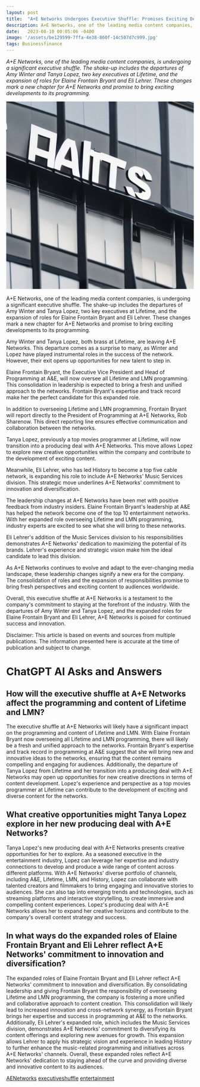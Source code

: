 ```yaml
---
layout: post
title:  "A+E Networks Undergoes Executive Shuffle: Promises Exciting Developments"
description: A+E Networks, one of the leading media content companies, is undergoing a significant executive shuffle. The shake-up includes the departures of Amy Winter and Tanya Lopez, two key executives at Lifetime, and the expansion of roles for Elaine Frontain Bryant and Eli Lehrer. These changes mark a new chapter for A+E Networks and promise to bring exciting developments to its programming.
date:   2023-08-10 00:05:06 -0400
image: '/assets/be129599-7ffa-4e38-860f-14c507d7c999.jpg'
tags: Businessfinance
---
```

*A+E Networks, one of the leading media content companies, is undergoing a significant executive shuffle. The shake-up includes the departures of Amy Winter and Tanya Lopez, two key executives at Lifetime, and the expansion of roles for Elaine Frontain Bryant and Eli Lehrer. These changes mark a new chapter for A+E Networks and promise to bring exciting developments to its programming.*

![executive shuffle, departures significant additional responsibilities on the A+E Networks that has head of programming](/assets/be129599-7ffa-4e38-860f-14c507d7c999.jpg "A+E Networks Undergoes Executive Shuffle: Promises Exciting Developments")

A+E Networks, one of the leading media content companies, is undergoing a significant executive shuffle. The shake-up includes the departures of Amy Winter and Tanya Lopez, two key executives at Lifetime, and the expansion of roles for Elaine Frontain Bryant and Eli Lehrer. These changes mark a new chapter for A+E Networks and promise to bring exciting developments to its programming.

Amy Winter and Tanya Lopez, both brass at Lifetime, are leaving A+E Networks. This departure comes as a surprise to many, as Winter and Lopez have played instrumental roles in the success of the network. However, their exit opens up opportunities for new talent to step in.

Elaine Frontain Bryant, the Executive Vice President and Head of Programming at A&E, will now oversee all Lifetime and LMN programming. This consolidation in leadership is expected to bring a fresh and unified approach to the networks. Frontain Bryant's expertise and track record make her the perfect candidate for this expanded role.

In addition to overseeing Lifetime and LMN programming, Frontain Bryant will report directly to the President of Programming at A+E Networks, Rob Sharenow. This direct reporting line ensures effective communication and collaboration between the networks.

Tanya Lopez, previously a top movies programmer at Lifetime, will now transition into a producing deal with A+E Networks. This move allows Lopez to explore new creative opportunities within the company and contribute to the development of exciting content.

Meanwhile, Eli Lehrer, who has led History to become a top five cable network, is expanding his role to include A+E Networks' Music Services division. This strategic move underlines A+E Networks' commitment to innovation and diversification.

The leadership changes at A+E Networks have been met with positive feedback from industry insiders. Elaine Frontain Bryant's leadership at A&E has helped the network become one of the top 10 entertainment networks. With her expanded role overseeing Lifetime and LMN programming, industry experts are excited to see what she will bring to these networks.

Eli Lehrer's addition of the Music Services division to his responsibilities demonstrates A+E Networks' dedication to maximizing the potential of its brands. Lehrer's experience and strategic vision make him the ideal candidate to lead this division.

As A+E Networks continues to evolve and adapt to the ever-changing media landscape, these leadership changes signify a new era for the company. The consolidation of roles and the expansion of responsibilities promise to bring fresh perspectives and exciting content to audiences worldwide.

Overall, this executive shuffle at A+E Networks is a testament to the company's commitment to staying at the forefront of the industry. With the departures of Amy Winter and Tanya Lopez, and the expanded roles for Elaine Frontain Bryant and Eli Lehrer, A+E Networks is poised for continued success and innovation.

Disclaimer: This article is based on events and sources from multiple publications. The information presented here is accurate at the time of publication and subject to change.


# ChatGPT AI Asks and Answers
## How will the executive shuffle at A+E Networks affect the programming and content of Lifetime and LMN?
The executive shuffle at A+E Networks will likely have a significant impact on the programming and content of Lifetime and LMN. With Elaine Frontain Bryant now overseeing all Lifetime and LMN programming, there will likely be a fresh and unified approach to the networks. Frontain Bryant's expertise and track record in programming at A&E suggest that she will bring new and innovative ideas to the networks, ensuring that the content remains compelling and engaging for audiences. Additionally, the departure of Tanya Lopez from Lifetime and her transition into a producing deal with A+E Networks may open up opportunities for new creative directions in terms of content development. Lopez's experience and perspective as a top movies programmer at Lifetime can contribute to the development of exciting and diverse content for the networks.

## What creative opportunities might Tanya Lopez explore in her new producing deal with A+E Networks?
Tanya Lopez's new producing deal with A+E Networks presents creative opportunities for her to explore. As a seasoned executive in the entertainment industry, Lopez can leverage her expertise and industry connections to develop and produce a wide range of content across different platforms. With A+E Networks' diverse portfolio of channels, including A&E, Lifetime, LMN, and History, Lopez can collaborate with talented creators and filmmakers to bring engaging and innovative stories to audiences. She can also tap into emerging trends and technologies, such as streaming platforms and interactive storytelling, to create immersive and compelling content experiences. Lopez's producing deal with A+E Networks allows her to expand her creative horizons and contribute to the company's overall content strategy and success.

## In what ways do the expanded roles of Elaine Frontain Bryant and Eli Lehrer reflect A+E Networks' commitment to innovation and diversification?
The expanded roles of Elaine Frontain Bryant and Eli Lehrer reflect A+E Networks' commitment to innovation and diversification. By consolidating leadership and giving Frontain Bryant the responsibility of overseeing Lifetime and LMN programming, the company is fostering a more unified and collaborative approach to content creation. This consolidation will likely lead to increased innovation and cross-network synergy, as Frontain Bryant brings her expertise and success in programming at A&E to the networks. Additionally, Eli Lehrer's expanded role, which includes the Music Services division, demonstrates A+E Networks' commitment to diversifying its content offerings and exploring new avenues for growth. This expansion allows Lehrer to apply his strategic vision and experience in leading History to further enhance the music-related programming and initiatives across A+E Networks' channels. Overall, these expanded roles reflect A+E Networks' dedication to staying ahead of the curve and providing diverse and innovative content to its audiences.


[AENetworks](/tags/AENetworks) [executiveshuffle](/tags/executiveshuffle) [entertainment](/tags/entertainment)